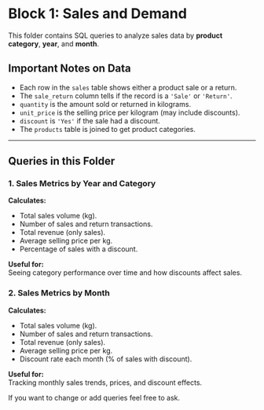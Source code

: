 # Block 1: Sales and Demand

This folder contains SQL queries to analyze sales data by **product category**, **year**, and **month**.

## Important Notes on Data

- Each row in the `sales` table shows either a product sale or a return.
- The `sale_return` column tells if the record is a `'Sale'` or `'Return'`.
- `quantity` is the amount sold or returned in kilograms.
- `unit_price` is the selling price per kilogram (may include discounts).
- `discount` is `'Yes'` if the sale had a discount.
- The `products` table is joined to get product categories.

---

## Queries in this Folder

### 1. Sales Metrics by Year and Category

**Calculates:**

- Total sales volume (kg).
- Number of sales and return transactions.
- Total revenue (only sales).
- Average selling price per kg.
- Percentage of sales with a discount.

**Useful for:**  
Seeing category performance over time and how discounts affect sales.

### 2. Sales Metrics by Month

**Calculates:**

- Total sales volume (kg).
- Number of sales and return transactions.
- Total revenue (only sales).
- Average selling price per kg.
- Discount rate each month (% of sales with discount).

**Useful for:**  
Tracking monthly sales trends, prices, and discount effects.

If you want to change or add queries feel free to ask.
